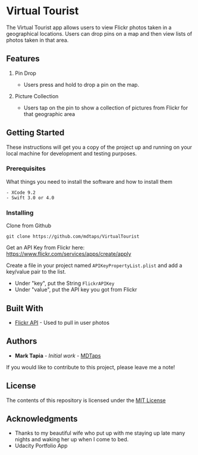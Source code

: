 # Virtual Tourist

The Virtual Tourist app allows users to view Flickr photos taken in a geographical locations. Users can drop pins on a map and then view lists of photos taken in that area.

## Features

1. Pin Drop
   * Users press and hold to drop a pin on the map.

2. Picture Collection
   * Users tap on the pin to show a collection of pictures from Flickr for that geographic area

## Getting Started

These instructions will get you a copy of the project up and running on your local machine for development and testing purposes.

### Prerequisites

What things you need to install the software and how to install them

```
- XCode 9.2
- Swift 3.0 or 4.0
```

### Installing

Clone from Github

```
git clone https://github.com/mdtaps/VirtualTourist
```

Get an API Key from Flickr here: https://www.flickr.com/services/apps/create/apply

Create a file in your project named `APIKeyPropertyList.plist` and add a key/value pair to the list.

* Under "key", put the String `FlickrAPIKey`
* Under "value", put the API key you got from Flickr


## Built With

* [Flickr API](https://www.flickr.com/services/api/) - Used to pull in user photos

## Authors

* **Mark Tapia** - *Initial work* - [MDTaps](https://github.com/mdtaps)

If you would like to contribute to this project, please leave me a note!

## License

The contents of this repository is licensed under the [MIT License](https://opensource.org/licenses/MIT) 

## Acknowledgments

* Thanks to my beautiful wife who put up with me staying up late many nights and waking her up when I come to bed.
* Udacity Portfolio App
